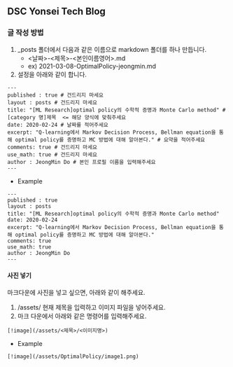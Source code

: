 ## DSC Yonsei Tech Blog

### 글 작성 방법
1. _posts 폴더에서 다음과 같은 이름으로 markdown 폴더를 하나 만듭니다.
    * <날짜>-<제목>-<본인이름영어>.md
    * ex) 2021-03-08-OptimalPolicy-jeongmin.md
2. 설정을 아래와 같이 합니다.
~~~
---
published : true # 건드리지 마세요
layout : posts # 건드리지 마세요
title: "[ML Research]optimal policy의 수학적 증명과 Monte Carlo method" # [category 명]제목  <= 해당 양식에 맞춰주세요
date: 2020-02-24 # 날짜를 적어주세요
excerpt: "Q-learning에서 Markov Decision Process, Bellman equation을 통해 optimal policy를 증명하고 MC 방법에 대해 알아본다." # 요약을 적어주세요
comments: true # 건드리지 마세요
use_math: true # 건드리지 마세요
author : JeongMin Do # 본인 프로필 이름을 입력해주세요
---
~~~

 *  Example

~~~
---
published : true
layout : posts
title: "[ML Research]optimal policy의 수학적 증명과 Monte Carlo method"
date: 2020-02-24
excerpt: "Q-learning에서 Markov Decision Process, Bellman equation을 통해 optimal policy를 증명하고 MC 방법에 대해 알아본다."
comments: true
use_math: true
author : JeongMin Do
---
~~~


#### 사진 넣기
마크다운에 사진을 넣고 싶으면, 아래와 같이 해주세요.

1. /assets/ 현재 제목을 입력하고 이미지 파일을 넣어주세요.
2. 마크 다운에서 아래와 같은 명령어를 입력해주세요.

~~~
[!image](/assets/<제목>/<이미지명>)
~~~

* Example
~~~
[!image](/assets/OptimalPolicy/image1.png)
~~~
